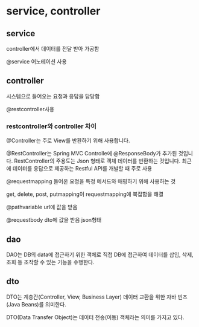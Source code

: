 # service, controller

## service

controller에서 데이터를 전달 받아 가공함

@service 어노테이션 사용

## controller

시스템으로 들어오는 요청과 응답을 담당함

@restcontroller사용

### restcontroller와 controller 차이

@Controller는 주로 View를 반환하기 위해 사용합니다.

@RestController는 Spring MVC Controlle에 @ResponseBody가 추가된 것입니다. RestController의 주용도는 Json 형태로 객체 데이터를 반환하는 것입니다. 최근에 데이터를 응답으로 제공하는 Restful API를 개발할 때 주로 사용

@requestmapping 들어온 요청을 특정 메서드와 매핑하기 위해 사용하는 것

get, delete, post, putmapping이 requestmapping에 복잡함을 해결

@pathvariable url에 값을 받음

@requestbody dto에 값을 받음 json형태

## dao

DAO는 DB의 data에 접근하기 위한 객체로 직접 DB에 접근하여 데이터를 삽입, 삭제, 조회 등 조작할 수 있는 기능을 수행한다.

## dto

DTO는 계층간(Controller, View, Business Layer) 데이터 교환을 위한 자바 빈즈(Java Beans)를 의미한다.

DTO(Data Transfer Object)는 데이터 전송(이동) 객체라는 의미를 가지고 있다.